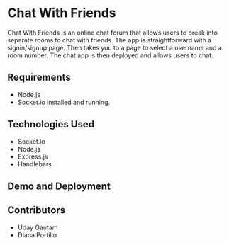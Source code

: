 # Chat With Friends
Chat With Friends is an online chat forum that allows users to break into separate rooms to chat with friends.
The app is straightforward with a signin/signup page. Then takes you to a page to select a username and a room number. 
The chat app is then deployed and allows users to chat.

## Requirements 
- Node.js
- Socket.io installed and running.

## Technologies Used
- Socket.io
- Node.js
- Express.js
- Handlebars

## Demo and Deployment


## Contributors
- Uday Gautam
- Diana Portillo
